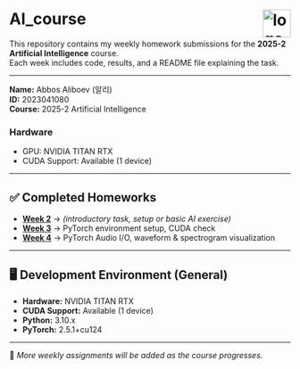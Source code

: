 # AI_course <img src="https://cdn-icons-png.flaticon.com/512/10644/10644640.png" alt="logo" width="50" align="right"/>

This repository contains my weekly homework submissions for the **2025-2 Artificial Intelligence** course.  
Each week includes code, results, and a README file explaining the task.

---

**Name:** Abbos Aliboev  (알리)  
**ID:** 2023041080  
**Course:** 2025-2 Artificial Intelligence  

### Hardware
- GPU: NVIDIA TITAN RTX
- CUDA Support: Available (1 device)

---

## ✅ Completed Homeworks

- **[Week 2](./week1/README.md)** → *(introductory task, setup or basic AI exercise)*  
- **[Week 3](./week2/README.md)** → PyTorch environment setup, CUDA check  
- **[Week 4](./week3/README.md)** → PyTorch Audio I/O, waveform & spectrogram visualization  

---

## 🖥️ Development Environment (General)

- **Hardware:** NVIDIA TITAN RTX  
- **CUDA Support:** Available (1 device)  
- **Python:** 3.10.x  
- **PyTorch:** 2.5.1+cu124   

---

📌 *More weekly assignments will be added as the course progresses.*  


